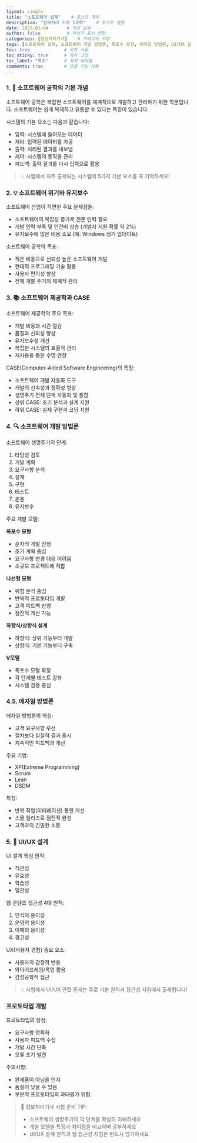 ```yaml
---
layout: single            
title: "소프트웨어 설계"    # 포스트 제목
description: "정보처리 기사 1과목"    # 포스트 설명
date: 2025-01-04       # 작성 날짜
author: false          # 작성자 표시 안함
categories: [정보처리기사]    # 카테고리 지정
tags: [소프트웨어 설계, 소프트웨어 개발 방법론, 폭포수 모형, 애자일 방법론, UI/UX 설계, 프로토타입]    # 태그 목록
toc: true             # 목차 사용
toc_sticky: true      # 목차 고정
toc_label: "목차"      # 목차 레이블
comments: true        # 댓글 기능 사용
---
```



### 1. 🚀 소프트웨어 공학의 기본 개념

소프트웨어 공학은 복잡한 소프트웨어를 체계적으로 개발하고 관리하기 위한 학문입니다. 소프트웨어는 쉽게 복제하고 유통할 수 있다는 특징이 있습니다.

시스템의 기본 요소는 다음과 같습니다:
- 입력: 시스템에 들어오는 데이터
- 처리: 입력된 데이터를 가공
- 출력: 처리된 결과를 내보냄
- 제어: 시스템의 동작을 관리
- 피드백: 출력 결과를 다시 입력으로 활용

> 💡 시험에서 자주 출제되는 시스템의 5가지 기본 요소를 꼭 기억하세요!

### 2. 💡 소프트웨어 위기와 유지보수

소프트웨어 산업이 직면한 주요 문제점들:
- 소프트웨어의 복잡성 증가로 전문 인력 필요
- 개발 인력 부족 및 인건비 상승 (개발자 지원 확률 약 2%)
- 유지보수에 많은 비용 소요 (예: Windows 정기 업데이트)

소프트웨어 공학의 목표:
- 적은 비용으로 신뢰성 높은 소프트웨어 개발
- 현대적 프로그래밍 기술 활용
- 사용자 편의성 향상
- 전체 개발 주기의 체계적 관리

### 3. 📚 소프트웨어 제공학과 CASE

소프트웨어 제공학의 주요 목표:
- 개발 비용과 시간 절감
- 품질과 신뢰성 향상
- 유지보수성 개선
- 복잡한 시스템의 효율적 관리
- 재사용을 통한 수명 연장

CASE(Computer-Aided Software Engineering)의 특징:
- 소프트웨어 개발 자동화 도구
- 개발의 신속성과 정확성 향상
- 생명주기 전체 단계 자동화 및 통합
- 상위 CASE: 초기 분석과 설계 지원
- 하위 CASE: 실제 구현과 코딩 지원

### 4. 🔍 소프트웨어 개발 방법론

소프트웨어 생명주기의 단계:
1. 타당성 검토
2. 개발 계획
3. 요구사항 분석
4. 설계
5. 구현
6. 테스트
7. 운용
8. 유지보수

주요 개발 모델:

**폭포수 모형**
- 순차적 개발 진행
- 초기 계획 중심
- 요구사항 변경 대응 어려움
- 소규모 프로젝트에 적합

**나선형 모형**
- 위험 분석 중심
- 반복적 프로토타입 개발
- 고객 피드백 반영
- 점진적 개선 가능

**하향식/상향식 설계**
- 하향식: 상위 기능부터 개발
- 상향식: 기본 기능부터 구축

**V모델**
- 폭포수 모형 확장
- 각 단계별 테스트 강화
- 시스템 검증 중심

### 4.5. 애자일 방법론

애자일 방법론의 핵심:
- 고객 요구사항 우선
- 절차보다 실질적 결과 중시
- 지속적인 피드백과 개선

주요 기법:
- XP(Extreme Programming)
- Scrum
- Lean
- DSDM

특징:
- 반복 작업(이터레이션) 통한 개선
- 스몰 릴리즈로 점진적 완성
- 고객과의 긴밀한 소통

### 5. 🎨 UI/UX 설계

UI 설계 핵심 원칙:
- 직관성
- 유효성
- 학습성
- 일관성

웹 콘텐츠 접근성 4대 원칙:
1. 인식의 용이성
2. 운영의 용이성
3. 이해의 용이성
4. 경고성

UX(사용자 경험) 중요 요소:
- 사용자의 감정적 반응
- 와이어프레임/목업 활용
- 감성공학적 접근

> 💡 시험에서 UI/UX 관련 문제는 주로 기본 원칙과 접근성 지침에서 출제됩니다!

### 프로토타입 개발

프로토타입의 장점:
- 요구사항 명확화
- 사용자 피드백 수집
- 개발 시간 단축
- 오류 조기 발견

주의사항:
- 완제품이 아님을 인지
- 품질이 낮을 수 있음
- 부분적 프로토타입의 과대평가 위험

> 🔑 정보처리기사 시험 준비 TIP: 
> - 소프트웨어 생명주기의 각 단계를 확실히 이해하세요
> - 개발 모델별 특징과 차이점을 비교하며 공부하세요
> - UI/UX 설계 원칙과 웹 접근성 지침은 반드시 암기하세요